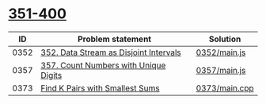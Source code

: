 # [351-400](https://leetcode.com/problemset/all/#page-9)



| ID   | Problem statement                                                                                          | Solution                       |
|------|------------------------------------------------------------------------------------------------------------|--------------------------------|
| 0352 | [352. Data Stream as Disjoint Intervals](https://leetcode.com/problems/data-stream-as-disjoint-intervals/) | [0352/main.js](0352/main.js)   |
| 0357 | [357. Count Numbers with Unique Digits](https://leetcode.com/problems/count-numbers-with-unique-digits/)   | [0357/main.js](0357/main.js)   |
| 0373 | [Find K Pairs with Smallest Sums](https://leetcode.com/problems/find-k-pairs-with-smallest-sums/)          | [0373/main.cpp](0373/main.cpp) |

